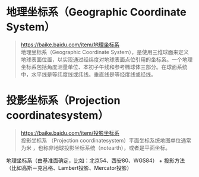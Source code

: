 # 地理坐标系（Geographic Coordinate System）
> https://baike.baidu.com/item/地理坐标系  
> 地理坐标系（Geographic Coordinate System），是使用三维球面来定义地球表面位置，以实现通过经纬度对地球表面点位引用的坐标系。一个地理坐标系包括角度测量单位、本初子午线和参考椭球体三部分。在球面系统中，水平线是等纬度线或纬线。垂直线是等经度线或经线。

# 投影坐标系（Projection coordinatesystem）
> https://baike.baidu.com/item/投影坐标系  
> 投影坐标系 （Projection coordinatesystem）平面坐标系统地图单位通常为米 ，也称非地球投影坐标系统（notearth），或者是平面坐标。

地理坐标系（由基准面确定，比如：北京54、西安80、WGS84） +  投影方法（比如高斯－克吕格、Lambert投影、Mercator投影）